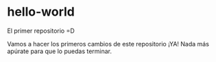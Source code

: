 # hello-world
El primer repositorio =D

Vamos a hacer los primeros cambios de este repositorio ¡YA!
Nada más apúrate para que lo puedas terminar.
